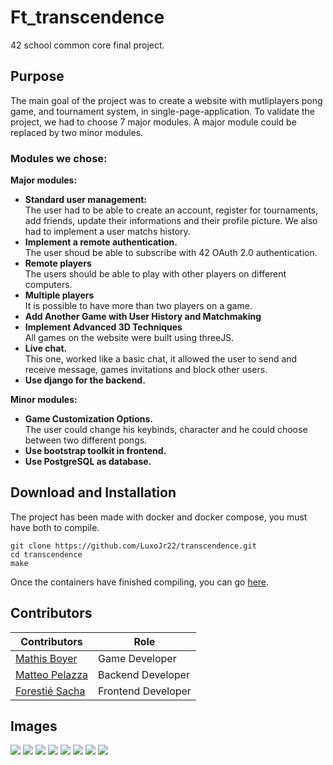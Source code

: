# Ft_transcendence
42 school common core final project.
## Purpose
The main goal of the project was to create a website with mutliplayers pong game, and tournament system, in single-page-application. 
To validate the project, we had to choose 7 major modules. A major module could be replaced by two minor modules.
### Modules we chose:
<strong>Major modules:<nr></strong>
- <strong>Standard user management:<br></strong>
  The user had to be able to create an account, register for tournaments, add friends, update their informations and their profile picture. We also had to implement a user matchs history.<br>
- <strong>Implement a remote authentication.<br></strong>
  The user shoud be able to subscribe with 42 OAuth 2.0 authentication.
- <strong>Remote players<br></strong>
  The users should be able to play with other players on different computers.
- <strong>Multiple players</strong><br>
  It is possible to have more than two players on a game.
- <strong>Add Another Game with User History and Matchmaking</strong>
- <strong>Implement Advanced 3D Techniques<br></strong>
  All games on the website were built using threeJS.
- <strong>Live chat.<br></strong>
  This one, worked like a basic chat, it allowed the user to send and receive message, games invitations and block other users.
- <strong>Use django for the backend.<br></strong>

<strong>Minor modules:<br></strong>
- <strong>Game Customization Options.<br></strong>
  The user could change his keybinds, character and he could choose between two different pongs.
- <strong>Use bootstrap toolkit in frontend.<br></strong>
- <strong>Use PostgreSQL as database.<br></strong>

## Download and Installation
The project has been made with docker and docker compose, you must have both to compile.
```
git clone https://github.com/LuxoJr22/transcendence.git
cd transcendence
make
```
Once the containers have finished compiling, you can go [here](http://localhost:8080).
## Contributors
|Contributors|Role|
|------------|----|
|[Mathis Boyer](https://github.com/LuxoJr22)|Game Developer|
|[Matteo Pelazza](https://github.com/olmayto)|Backend Developer|
|[Forestié Sacha](https://github.com/Stelviaa)|Frontend Developer|
## Images
![](https://drive.google.com/thumbnail?id=1n9LjvevuR14HKHGd-HA8J19oYIhNxoj6&sz=w1000)
![](https://drive.google.com/thumbnail?id=1JpbmR5g5v1yArf7pYMQG4ZUX1J8MrIbH&sz=w1000)
![](https://drive.google.com/thumbnail?id=1LYLY8hzQrz9e6Nn8O8xxbTsl18Wc8Bmf&sz=w1000)
![](https://drive.google.com/thumbnail?id=1ThBQZ_n684D723Dbb66ZahgM8DD_0UZu&sz=w1000)
![](https://drive.google.com/thumbnail?id=1UjT1U2NLjG-fpxGiE5dtWznAIkvSa7uN&sz=w1000)
![](https://drive.google.com/thumbnail?id=1weD4UtDvfNipfg2OToiYw0wrsrgqY4lZ&sz=w1000)
![](https://drive.google.com/thumbnail?id=1BYkgSmomI0_JTGut6Jje4mGkIWNVAmU_&sz=w1000)
![](https://drive.google.com/thumbnail?id=1X_76oIO-jsAwSZjhfzFINEFa69FT95ud&sz=w1000)
